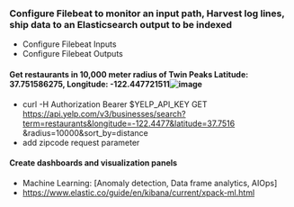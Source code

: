 ### Configure Filebeat to monitor an input path, Harvest log lines, ship data to an Elasticsearch output to be indexed
- Configure Filebeat Inputs
- Configure Filebeat Outputs

#### Get restaurants in 10,000 meter radius of Twin Peaks Latitude: 37.751586275, Longitude: -122.447721511![image](https://user-images.githubusercontent.com/54422342/193492104-6958ceab-571e-4e75-b1c0-895fbd836508.png)

- curl -H Authorization Bearer $YELP_API_KEY GET https://api.yelp.com/v3/businesses/search?term=restaurants&longitude=-122.4477&latitude=37.7516 &radius=10000&sort_by=distance
- add zipcode request parameter


#### Create dashboards and visualization panels
- Machine Learning: [Anomaly detection, Data frame analytics, AIOps]
- https://www.elastic.co/guide/en/kibana/current/xpack-ml.html


